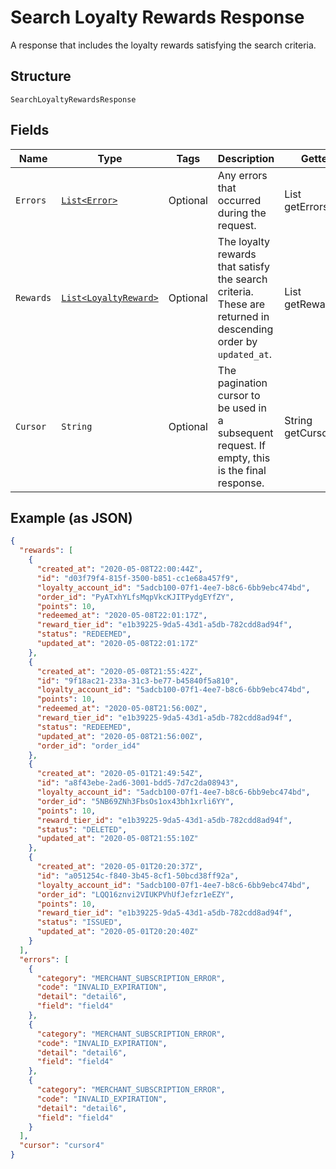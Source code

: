 
# Search Loyalty Rewards Response

A response that includes the loyalty rewards satisfying the search criteria.

## Structure

`SearchLoyaltyRewardsResponse`

## Fields

| Name | Type | Tags | Description | Getter |
|  --- | --- | --- | --- | --- |
| `Errors` | [`List<Error>`](../../doc/models/error.md) | Optional | Any errors that occurred during the request. | List<Error> getErrors() |
| `Rewards` | [`List<LoyaltyReward>`](../../doc/models/loyalty-reward.md) | Optional | The loyalty rewards that satisfy the search criteria.<br>These are returned in descending order by `updated_at`. | List<LoyaltyReward> getRewards() |
| `Cursor` | `String` | Optional | The pagination cursor to be used in a subsequent<br>request. If empty, this is the final response. | String getCursor() |

## Example (as JSON)

```json
{
  "rewards": [
    {
      "created_at": "2020-05-08T22:00:44Z",
      "id": "d03f79f4-815f-3500-b851-cc1e68a457f9",
      "loyalty_account_id": "5adcb100-07f1-4ee7-b8c6-6bb9ebc474bd",
      "order_id": "PyATxhYLfsMqpVkcKJITPydgEYfZY",
      "points": 10,
      "redeemed_at": "2020-05-08T22:01:17Z",
      "reward_tier_id": "e1b39225-9da5-43d1-a5db-782cdd8ad94f",
      "status": "REDEEMED",
      "updated_at": "2020-05-08T22:01:17Z"
    },
    {
      "created_at": "2020-05-08T21:55:42Z",
      "id": "9f18ac21-233a-31c3-be77-b45840f5a810",
      "loyalty_account_id": "5adcb100-07f1-4ee7-b8c6-6bb9ebc474bd",
      "points": 10,
      "redeemed_at": "2020-05-08T21:56:00Z",
      "reward_tier_id": "e1b39225-9da5-43d1-a5db-782cdd8ad94f",
      "status": "REDEEMED",
      "updated_at": "2020-05-08T21:56:00Z",
      "order_id": "order_id4"
    },
    {
      "created_at": "2020-05-01T21:49:54Z",
      "id": "a8f43ebe-2ad6-3001-bdd5-7d7c2da08943",
      "loyalty_account_id": "5adcb100-07f1-4ee7-b8c6-6bb9ebc474bd",
      "order_id": "5NB69ZNh3FbsOs1ox43bh1xrli6YY",
      "points": 10,
      "reward_tier_id": "e1b39225-9da5-43d1-a5db-782cdd8ad94f",
      "status": "DELETED",
      "updated_at": "2020-05-08T21:55:10Z"
    },
    {
      "created_at": "2020-05-01T20:20:37Z",
      "id": "a051254c-f840-3b45-8cf1-50bcd38ff92a",
      "loyalty_account_id": "5adcb100-07f1-4ee7-b8c6-6bb9ebc474bd",
      "order_id": "LQQ16znvi2VIUKPVhUfJefzr1eEZY",
      "points": 10,
      "reward_tier_id": "e1b39225-9da5-43d1-a5db-782cdd8ad94f",
      "status": "ISSUED",
      "updated_at": "2020-05-01T20:20:40Z"
    }
  ],
  "errors": [
    {
      "category": "MERCHANT_SUBSCRIPTION_ERROR",
      "code": "INVALID_EXPIRATION",
      "detail": "detail6",
      "field": "field4"
    },
    {
      "category": "MERCHANT_SUBSCRIPTION_ERROR",
      "code": "INVALID_EXPIRATION",
      "detail": "detail6",
      "field": "field4"
    },
    {
      "category": "MERCHANT_SUBSCRIPTION_ERROR",
      "code": "INVALID_EXPIRATION",
      "detail": "detail6",
      "field": "field4"
    }
  ],
  "cursor": "cursor4"
}
```

